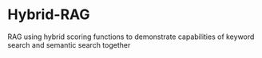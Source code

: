 # Hybrid-RAG
RAG using hybrid scoring functions to demonstrate capabilities of keyword search and semantic search together
